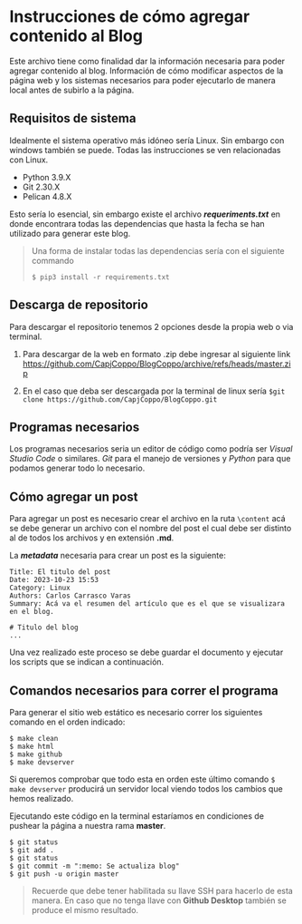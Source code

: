 # Instrucciones de cómo agregar contenido al Blog

Este archivo tiene como finalidad dar la información necesaria para poder agregar contenido al blog. Información de cómo modificar aspectos de la página web y los sistemas necesarios para poder ejecutarlo de manera local antes de subirlo a la página.

## Requisitos de sistema
Idealmente el sistema operativo más idóneo sería Linux. Sin embargo con windows también se puede. 
Todas las instrucciones se ven relacionadas con Linux.

* Python  3.9.X
* Git 2.30.X
* Pelican 4.8.X

Esto sería lo esencial, sin embargo existe el archivo ***requeriments.txt*** en donde encontrara todas las dependencias que hasta la fecha se han utilizado para generar este blog.

> Una forma de instalar todas las dependencias sería con el siguiente commando 
>~~~
>$ pip3 install -r requirements.txt
>~~~

## Descarga de repositorio
Para descargar el repositorio tenemos 2 opciones desde la propia web o via terminal.

1. Para descargar de la web en formato .zip debe ingresar al siguiente link <https://github.com/CapjCoppo/BlogCoppo/archive/refs/heads/master.zip>

2. En el caso que deba ser descargada por la terminal de linux sería
`$git clone https://github.com/CapjCoppo/BlogCoppo.git`

## Programas necesarios
Los programas necesarios seria un editor de código como podría ser *Visual Studio Code* o similares. *Git* para el manejo de versiones y *Python* para que podamos generar todo lo necesario.

## Cómo agregar un post
Para agregar un post es necesario crear el archivo en la ruta `\content` acá se debe generar un archivo con el nombre del post el cual debe ser distinto al de todos los archivos y en extensión **.md**.

La ***metadata*** necesaria para crear un post es la siguiente:
~~~
Title: El titulo del post
Date: 2023-10-23 15:53
Category: Linux
Authors: Carlos Carrasco Varas
Summary: Acá va el resumen del artículo que es el que se visualizara en el blog.

# Titulo del blog
...

~~~
Una vez realizado este proceso se debe guardar el documento y ejecutar los scripts que se indican a continuación.
## Comandos necesarios para correr el programa
Para generar el sitio web estático es necesario correr los siguientes comando en el orden indicado:

~~~
$ make clean
$ make html
$ make github
$ make devserver
~~~

Si queremos comprobar que todo esta en orden este último comando `$ make devserver` producirá un servidor local viendo todos los cambios que hemos realizado.

Ejecutando este código en la terminal estaríamos en condiciones de pushear la página a nuestra rama **master**.
~~~
$ git status
$ git add .
$ git status
$ git commit -m ":memo: Se actualiza blog"
$ git push -u origin master 
~~~
> Recuerde que debe tener habilitada su llave SSH para hacerlo de esta manera. En caso que no tenga llave con **Github Desktop** también se produce el mismo resultado.